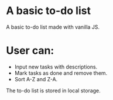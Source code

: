 # A basic to-do list
A basic to-do list made with vanilla JS. 

# User can:
* Input new tasks with descriptions.
* Mark tasks as done and remove them.
* Sort A-Z and Z-A.

The to-do list is stored in local storage. 
